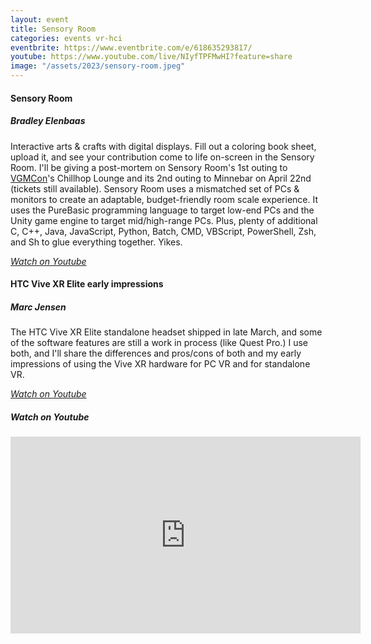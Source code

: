 ```yaml
---
layout: event
title: Sensory Room
categories: events vr-hci
eventbrite: https://www.eventbrite.com/e/618635293817/
youtube: https://www.youtube.com/live/NIyfTPFMwHI?feature=share
image: "/assets/2023/sensory-room.jpeg"
---
```


#### Sensory Room

##### Bradley Elenbaas

Interactive arts & crafts with digital displays. Fill out a coloring book sheet, upload it, and see your contribution come to life on-screen in the Sensory Room. I'll be giving a post-mortem on Sensory Room's 1st outing to [VGMCon](https://vgmcon.org/)'s Chillhop Lounge and its 2nd outing to Minnebar on April 22nd (tickets still available). Sensory Room uses a mismatched set of PCs & monitors to create an adaptable, budget-friendly room scale experience. It uses the PureBasic programming language to target low-end PCs and the Unity game engine to target mid/high-range PCs. Plus, plenty of additional C, C++, Java, JavaScript, Python, Batch, CMD, VBScript, PowerShell, Zsh, and Sh to glue everything together. Yikes.

_[Watch on Youtube](https://www.youtube.com/live/NIyfTPFMwHI?feature=share&t=2308)_

#### HTC Vive XR Elite early impressions

##### Marc Jensen

The HTC Vive XR Elite standalone  headset shipped in late March, and some of the software features are still a work in process (like Quest Pro.)  I use both, and I'll share the differences and pros/cons of both and my early impressions of using the Vive XR hardware for PC VR and for standalone VR.


_[Watch on Youtube](https://www.youtube.com/live/NIyfTPFMwHI?feature=share&t=1256)_

##### _Watch on Youtube_

<iframe width="560" height="315" src="https://www.youtube.com/embed/NIyfTPFMwHI" title="YouTube video player" frameborder="0" allow="accelerometer; autoplay; clipboard-write; encrypted-media; gyroscope; picture-in-picture; web-share" allowfullscreen></iframe>
